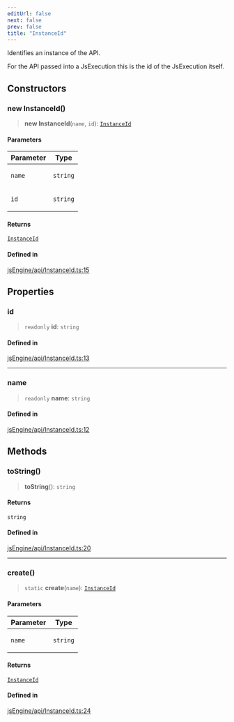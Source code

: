 ```yaml
---
editUrl: false
next: false
prev: false
title: "InstanceId"
---
```


Identifies an instance of the API.

For the API passed into a JsExecution this is the id of the JsExecution itself.

## Constructors

### new InstanceId()

> **new InstanceId**(`name`, `id`): [`InstanceId`](/obsidian-js-engine-plugin-docs/api/classes/instanceid/)

#### Parameters

<table>
<thead>
<tr>
<th>Parameter</th>
<th>Type</th>
</tr>
</thead>
<tbody>
<tr>
<td>

`name`

</td>
<td>

`string`

</td>
</tr>
<tr>
<td>

`id`

</td>
<td>

`string`

</td>
</tr>
</tbody>
</table>

#### Returns

[`InstanceId`](/obsidian-js-engine-plugin-docs/api/classes/instanceid/)

#### Defined in

[jsEngine/api/InstanceId.ts:15](https://github.com/mProjectsCode/obsidian-js-engine-plugin/blob/e96ff61292c9e90d57d921fab05d7cb5220aa91b/jsEngine/api/InstanceId.ts#L15)

## Properties

### id

> `readonly` **id**: `string`

#### Defined in

[jsEngine/api/InstanceId.ts:13](https://github.com/mProjectsCode/obsidian-js-engine-plugin/blob/e96ff61292c9e90d57d921fab05d7cb5220aa91b/jsEngine/api/InstanceId.ts#L13)

***

### name

> `readonly` **name**: `string`

#### Defined in

[jsEngine/api/InstanceId.ts:12](https://github.com/mProjectsCode/obsidian-js-engine-plugin/blob/e96ff61292c9e90d57d921fab05d7cb5220aa91b/jsEngine/api/InstanceId.ts#L12)

## Methods

### toString()

> **toString**(): `string`

#### Returns

`string`

#### Defined in

[jsEngine/api/InstanceId.ts:20](https://github.com/mProjectsCode/obsidian-js-engine-plugin/blob/e96ff61292c9e90d57d921fab05d7cb5220aa91b/jsEngine/api/InstanceId.ts#L20)

***

### create()

> `static` **create**(`name`): [`InstanceId`](/obsidian-js-engine-plugin-docs/api/classes/instanceid/)

#### Parameters

<table>
<thead>
<tr>
<th>Parameter</th>
<th>Type</th>
</tr>
</thead>
<tbody>
<tr>
<td>

`name`

</td>
<td>

`string`

</td>
</tr>
</tbody>
</table>

#### Returns

[`InstanceId`](/obsidian-js-engine-plugin-docs/api/classes/instanceid/)

#### Defined in

[jsEngine/api/InstanceId.ts:24](https://github.com/mProjectsCode/obsidian-js-engine-plugin/blob/e96ff61292c9e90d57d921fab05d7cb5220aa91b/jsEngine/api/InstanceId.ts#L24)
